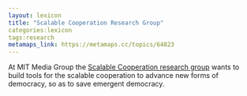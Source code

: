```yaml
---
layout: lexicon
title: "Scalable Cooperation Research Group"
categories:lexicon
tags:research
metamaps_link: https://metamaps.cc/topics/64823
---
```


At MIT Media Group the [Scalable Cooperation research group](http://scalable.media.mit.edu/) wants to build tools for the scalable cooperation 
to advance new forms of democracy, so as to save emergent democracy.
